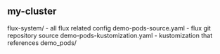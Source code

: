 ## my-cluster

flux-system/ - all flux related config
demo-pods-source.yaml - flux git repository source
demo-pods-kustomization.yaml - kustomization that references demo_pods/